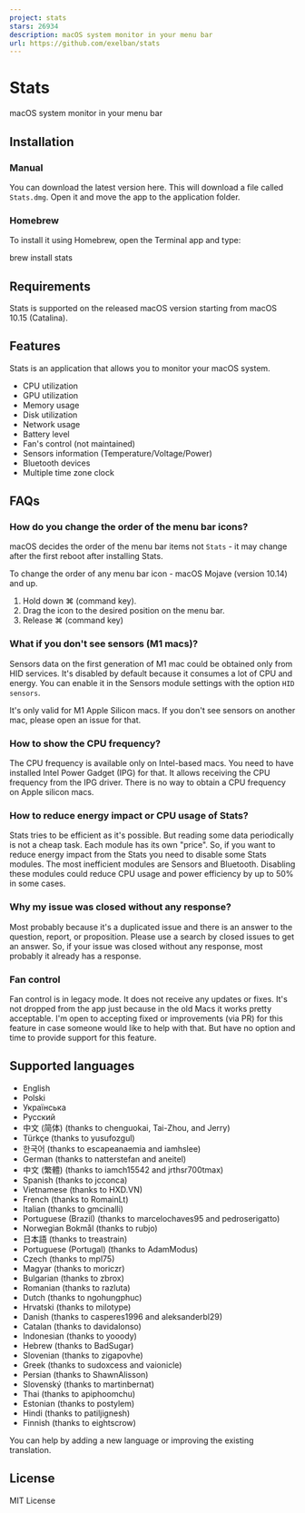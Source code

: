 ```yaml
---
project: stats
stars: 26934
description: macOS system monitor in your menu bar
url: https://github.com/exelban/stats
---
```


Stats
=====

macOS system monitor in your menu bar

Installation
------------

### Manual

You can download the latest version here. This will download a file called `Stats.dmg`. Open it and move the app to the application folder.

### Homebrew

To install it using Homebrew, open the Terminal app and type:

brew install stats

Requirements
------------

Stats is supported on the released macOS version starting from macOS 10.15 (Catalina).

Features
--------

Stats is an application that allows you to monitor your macOS system.

-   CPU utilization
-   GPU utilization
-   Memory usage
-   Disk utilization
-   Network usage
-   Battery level
-   Fan's control (not maintained)
-   Sensors information (Temperature/Voltage/Power)
-   Bluetooth devices
-   Multiple time zone clock

FAQs
----

### How do you change the order of the menu bar icons?

macOS decides the order of the menu bar items not `Stats` - it may change after the first reboot after installing Stats.

To change the order of any menu bar icon - macOS Mojave (version 10.14) and up.

1.  Hold down ⌘ (command key).
2.  Drag the icon to the desired position on the menu bar.
3.  Release ⌘ (command key)

### What if you don't see sensors (M1 macs)?

Sensors data on the first generation of M1 mac could be obtained only from HID services. It's disabled by default because it consumes a lot of CPU and energy. You can enable it in the Sensors module settings with the option `HID sensors`.

It's only valid for M1 Apple Silicon macs. If you don't see sensors on another mac, please open an issue for that.

### How to show the CPU frequency?

The CPU frequency is available only on Intel-based macs. You need to have installed Intel Power Gadget (IPG) for that. It allows receiving the CPU frequency from the IPG driver. There is no way to obtain a CPU frequency on Apple silicon macs.

### How to reduce energy impact or CPU usage of Stats?

Stats tries to be efficient as it's possible. But reading some data periodically is not a cheap task. Each module has its own "price". So, if you want to reduce energy impact from the Stats you need to disable some Stats modules. The most inefficient modules are Sensors and Bluetooth. Disabling these modules could reduce CPU usage and power efficiency by up to 50% in some cases.

### Why my issue was closed without any response?

Most probably because it's a duplicated issue and there is an answer to the question, report, or proposition. Please use a search by closed issues to get an answer. So, if your issue was closed without any response, most probably it already has a response.

### Fan control

Fan control is in legacy mode. It does not receive any updates or fixes. It's not dropped from the app just because in the old Macs it works pretty acceptable. I'm open to accepting fixed or improvements (via PR) for this feature in case someone would like to help with that. But have no option and time to provide support for this feature.

Supported languages
-------------------

-   English
-   Polski
-   Українська
-   Русский
-   中文 (简体) (thanks to chenguokai, Tai-Zhou, and Jerry)
-   Türkçe (thanks to yusufozgul)
-   한국어 (thanks to escapeanaemia and iamhslee)
-   German (thanks to natterstefan and aneitel)
-   中文 (繁體) (thanks to iamch15542 and jrthsr700tmax)
-   Spanish (thanks to jcconca)
-   Vietnamese (thanks to HXD.VN)
-   French (thanks to RomainLt)
-   Italian (thanks to gmcinalli)
-   Portuguese (Brazil) (thanks to marcelochaves95 and pedroserigatto)
-   Norwegian Bokmål (thanks to rubjo)
-   日本語 (thanks to treastrain)
-   Portuguese (Portugal) (thanks to AdamModus)
-   Czech (thanks to mpl75)
-   Magyar (thanks to moriczr)
-   Bulgarian (thanks to zbrox)
-   Romanian (thanks to razluta)
-   Dutch (thanks to ngohungphuc)
-   Hrvatski (thanks to milotype)
-   Danish (thanks to casperes1996 and aleksanderbl29)
-   Catalan (thanks to davidalonso)
-   Indonesian (thanks to yooody)
-   Hebrew (thanks to BadSugar)
-   Slovenian (thanks to zigapovhe)
-   Greek (thanks to sudoxcess and vaionicle)
-   Persian (thanks to ShawnAlisson)
-   Slovenský (thanks to martinbernat)
-   Thai (thanks to apiphoomchu)
-   Estonian (thanks to postylem)
-   Hindi (thanks to patiljignesh)
-   Finnish (thanks to eightscrow)

You can help by adding a new language or improving the existing translation.

License
-------

MIT License
